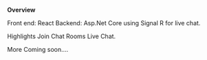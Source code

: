 **Overview**

Front end: React
Backend: Asp.Net Core using Signal R for live chat. 

Highlights
Join Chat Rooms
Live Chat. 


More Coming soon.... 
